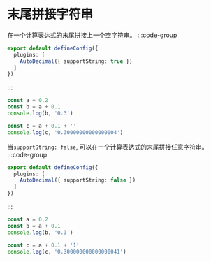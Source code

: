 # 末尾拼接字符串

在一个计算表达式的末尾拼接上一个空字符串。
:::code-group
```ts [vite.config.ts] {3}
export default defineConfig({
  plugins: [
    AutoDecimal({ supportString: true })
  ]
})
```
:::
```ts {2-3,5-6}
const a = 0.2
const b = a + 0.1
console.log(b, '0.3')

const c = a + 0.1 + ''
console.log(c, '0.30000000000000004')

```

当`supportString: false`, 可以在一个计算表达式的末尾拼接任意字符串。
:::code-group
```ts [vite.config.ts] {3}
export default defineConfig({
  plugins: [
    AutoDecimal({ supportString: false })
  ]
})
```
:::
```ts {2-3,5-6}
const a = 0.2
const b = a + 0.1
console.log(b, '0.3')

const c = a + 0.1 + '1'
console.log(c, '0.300000000000000041')

```